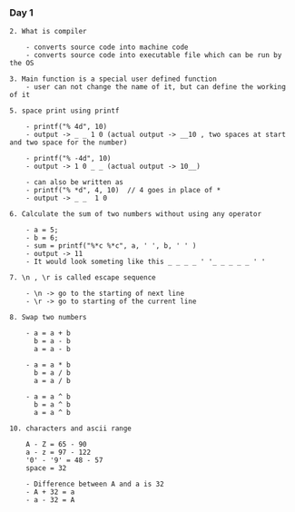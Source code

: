 ### Day 1

    2. What is compiler

        - converts source code into machine code
        - converts source code into executable file which can be run by the OS

    3. Main function is a special user defined function
        - user can not change the name of it, but can define the working of it

    5. space print using printf

        - printf("% 4d", 10)
        - output -> _ _ 1 0 (actual output -> __10 , two spaces at start and two space for the number)

        - printf("% -4d", 10)
        - output -> 1 0 _ _ (actual output -> 10__)

        - can also be written as
        - printf("% *d", 4, 10)  // 4 goes in place of *
        - output -> _ _  1 0

    6. Calculate the sum of two numbers without using any operator

        - a = 5;
        - b = 6;
        - sum = printf("%*c %*c", a, ' ', b, ' ' )
        - output -> 11
        - It would look someting like this _ _ _ _ ' '_ _ _ _ _ ' '

    7. \n , \r is called escape sequence

        - \n -> go to the starting of next line
        - \r -> go to starting of the current line

    8. Swap two numbers

        - a = a + b
          b = a - b
          a = a - b

        - a = a * b
          b = a / b
          a = a / b

        - a = a ^ b
          b = a ^ b
          a = a ^ b

    10. characters and ascii range
            
        A - Z = 65 - 90
        a - z = 97 - 122
        '0' - '9' = 48 - 57
        space = 32

        - Difference between A and a is 32
        - A + 32 = a
        - a - 32 = A
